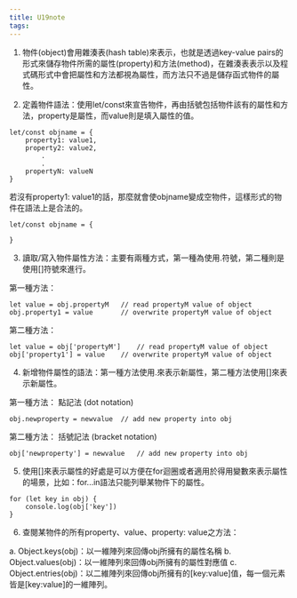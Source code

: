 ```yaml
---
title: U19note
tags:
---
```


1. 物件(object)會用雜湊表(hash table)來表示，也就是透過key-value pairs的形式來儲存物件所需的屬性(property)和方法(method)，在雜湊表表示以及程式碼形式中會把屬性和方法都視為屬性，而方法只不過是儲存函式物件的屬性。

2. 定義物件語法：使用let/const來宣告物件，再由括號包括物件該有的屬性和方法，property是屬性，而value則是填入屬性的值。

```
let/const objname = {
	property1: value1,
	property2: value2,
		.
		.
	propertyN: valueN
}
```

若沒有property1: value1的話，那麼就會使objname變成空物件，這樣形式的物件在語法上是合法的。

```
let/const objname = {

}
```

3. 讀取/寫入物件屬性方法：主要有兩種方式，第一種為使用.符號，第二種則是使用[]符號來進行。

第一種方法：

```
let value = obj.propertyM	// read propertyM value of object
obj.property1 = value		// overwrite propertyM value of object
```

第二種方法：

```
let value = obj['propertyM']	// read propertyM value of object
obj['property1'] = value	// overwrite propertyM value of object

```




4. 新增物件屬性的語法：第一種方法使用.來表示新屬性，第二種方法使用[]來表示新屬性。

第一種方法： 點記法 (dot notation) 
```
obj.newproperty = newvalue 	// add new property into obj
```

第二種方法： 括號記法 (bracket notation) 
```
obj['newproperty'] = newvalue	// add new property into obj
```


5. 使用[]來表示屬性的好處是可以方便在for迴圈或者適用於得用變數來表示屬性的場景，比如：for...in語法只能列舉某物件下的屬性。

```
for (let key in obj) {
	console.log(obj['key'])
}
```


6. 查閱某物件的所有property、value、property: value之方法：

a. Object.keys(obj)：以一維陣列來回傳obj所擁有的屬性名稱
b. Object.values(obj)：以一維陣列來回傳obj所擁有的屬性對應值
c. Object.entries(obj)：以二維陣列來回傳obj所擁有的[key:value]值，每一個元素皆是[key:value]的一維陣列。
